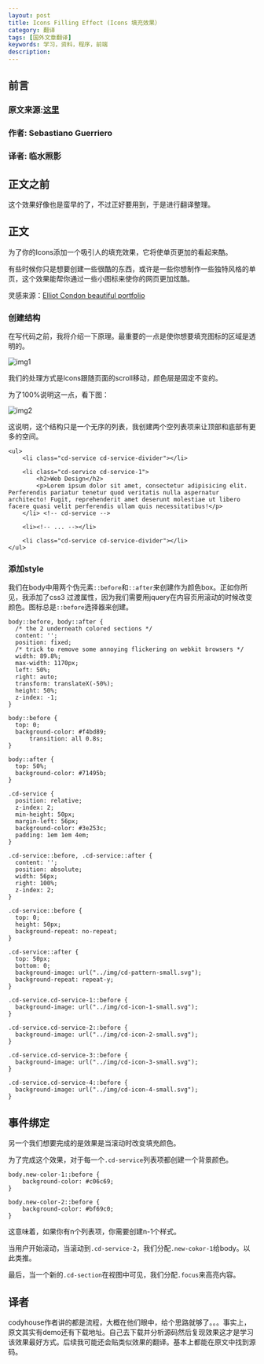 ```yaml
---
layout: post
title: Icons Filling Effect (Icons 填充效果）
category: 翻译
tags: [国外文章翻译]
keywords: 学习，资料，程序，前端
description: 
---
```


## 前言

### 原文来源:[这里](http://codyhouse.co/gem/icons-filling-effect/)

### 作者: Sebastiano Guerriero


### 译者: 临水照影


## 正文之前

这个效果好像也是蛮早的了，不过正好要用到，于是进行翻译整理。

## 正文

为了你的Icons添加一个吸引人的填充效果，它将使单页更加的看起来酷。

有些时候你只是想要创建一些很酷的东西，或许是一些你想制作一些独特风格的单页，这个效果能帮你通过一些小图标来使你的网页更加炫酷。

灵感来源：[Elliot Condon beautiful portfolio](http://www.elliotcondon.com/)

### 创建结构

在写代码之前，我将介绍一下原理。最重要的一点是使你想要填充图标的区域是透明的。

![img1](http://img.haoqiao.me//animation-2.gif)

我们的处理方式是Icons跟随页面的scroll移动，颜色层是固定不变的。

为了100%说明这一点，看下图：

![img2](http://img.haoqiao.me//icons-filled-effect-animation.gif)

这说明，这个结构只是一个无序的列表，我创建两个空列表项来让顶部和底部有更多的空间。
    
    

    <ul>
    	<li class="cd-service cd-service-divider"></li>
 
	    <li class="cd-service cd-service-1">
	    	<h2>Web Design</h2>
	    	<p>Lorem ipsum dolor sit amet, consectetur adipisicing elit. Perferendis pariatur tenetur quod veritatis nulla aspernatur architecto! Fugit, reprehenderit amet deserunt molestiae ut libero facere quasi velit perferendis ullam quis necessitatibus!</p>
	    </li> <!-- cd-service -->
 
	    <li><!-- ... --></li>
 
	    <li class="cd-service cd-service-divider"></li>
    </ul>

### 添加style

我们在body中用两个伪元素`::before`和`::after`来创建作为颜色box。正如你所见，我添加了css3 过渡属性，因为我们需要用jquery在内容页用滚动的时候改变颜色。图标总是`::before`选择器来创建。
    
    body::before, body::after {
      /* the 2 underneath colored sections */
      content: '';
      position: fixed;
      /* trick to remove some annoying flickering on webkit browsers */
      width: 89.8%;
      max-width: 1170px;
      left: 50%;
      right: auto;
      transform: translateX(-50%);
      height: 50%;
      z-index: -1;
    }    
 
    body::before {
      top: 0;
      background-color: #f4bd89;
          transition: all 0.8s;
    }
 
    body::after {
      top: 50%;
      background-color: #71495b;
    }
 
    .cd-service {
      position: relative;
      z-index: 2;
      min-height: 50px;
      margin-left: 56px;
      background-color: #3e253c;
      padding: 1em 1em 4em;
    }
 
    .cd-service::before, .cd-service::after {
      content: '';
      position: absolute;
      width: 56px;
      right: 100%;
      z-index: 2;
    }
 
    .cd-service::before {
      top: 0;
      height: 50px;
      background-repeat: no-repeat;
    }
 
    .cd-service::after {
      top: 50px;
      bottom: 0;
      background-image: url("../img/cd-pattern-small.svg");
      background-repeat: repeat-y;
    }
 
    .cd-service.cd-service-1::before {
      background-image: url("../img/cd-icon-1-small.svg");
    }
 
    .cd-service.cd-service-2::before {
      background-image: url("../img/cd-icon-2-small.svg");
    }
 
    .cd-service.cd-service-3::before {
      background-image: url("../img/cd-icon-3-small.svg");
    }
 
    .cd-service.cd-service-4::before {
      background-image: url("../img/cd-icon-4-small.svg");
    }
 
## 事件绑定

另一个我们想要完成的是效果是当滚动时改变填充颜色。

为了完成这个效果，对于每一个`.cd-service`列表项都创建一个背景颜色。

    body.new-color-1::before {
    	background-color: #c06c69;
    }
 
    body.new-color-2::before {
    	background-color: #bf69c0;
    }

这意味着，如果你有n个列表项，你需要创建n-1个样式。

当用户开始滚动，当滚动到`.cd-service-2`，我们分配`.new-cokor-1`给body。以此类推。

最后，当一个新的`.cd-section`在视图中可见，我们分配`.focus`来高亮内容。

## 译者

codyhouse作者讲的都是流程，大概在他们眼中，给个思路就够了。。。事实上，原文其实有demo还有下载地址。自己去下载并分析源码然后复现效果这才是学习该效果最好方式。后续我可能还会贴类似效果的翻译。基本上都能在原文中找到源码。

























